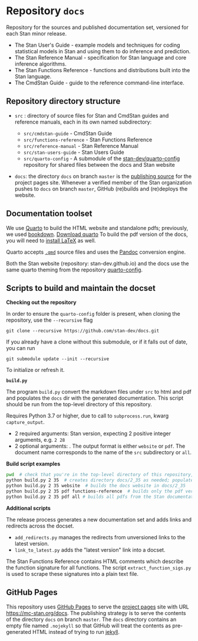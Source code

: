 # Repository `docs`

Repository for the sources and published documentation set, versioned for each Stan minor release.

* The Stan User's Guide - example models and techniques for coding statistical models in Stan and using them to do inference and prediction.
* The Stan Reference Manual - specification for Stan language and core inference algorithms.
* The Stan Functions Reference - functions and distributions built into the Stan language.
* The CmdStan Guide - guide to the reference command-line interface.


## Repository directory structure

* `src` : directory of source files for Stan and CmdStan guides and reference manuals, each in its own named subdirectory:
    + `src/cmdstan-guide` - CmdStan Guide
    + `src/functions-reference` - Stan Functions Reference
    + `src/reference-manual` - Stan Reference Manual
    + `src/stan-users-guide` - Stan Users Guide
    + `src/quarto-config` - A submodule of the [stan-dev/quarto-config](https://github.com/stan-dev/quarto-config) repository for shared files between the docs and Stan website

* `docs`: the directory `docs` on branch `master` is the [publishing source](https://docs.github.com/en/pages/getting-started-with-github-pages/configuring-a-publishing-source-for-your-github-pages-site) for the project pages site.  Whenever a verified member of the Stan organization pushes to `docs` on branch `master`,
GitHub (re)builds and (re)deploys the website.

## Documentation toolset

We use [Quarto](https://quarto.org/) to build the HTML website and standalone pdfs;
previously, we used [bookdown](https://github.com/rstudio/bookdown).
[Download quarto](https://quarto.org/docs/download/)
To build the pdf version of the docs, you will need to [install LaTeX](https://www.latex-project.org/get/) as well.

Quarto accepts [`.qmd`](https://quarto.org/docs/authoring/markdown-basics.html) source files
and uses the [Pandoc](https://pandoc.org) conversion engine.

Both the Stan website (repository: stan-dev.github.io) and the docs use the same quarto theming from
the repository [quarto-config](https://github.com/stan-dev/quarto-config). 

## Scripts to build and maintain the docset

**Checking out the repository**

In order to ensure the `quarto-config` folder is present, when cloning the repository, use the `--recursive` flag

```shell
git clone --recursive https://github.com/stan-dev/docs.git
```

If you already have a clone without this submodule, or if it falls out of date, you can run
```shell
git submodule update --init --recursive
```
To initialize or refresh it.

**`build.py`**

The program `build.py` convert the markdown files under `src` to html and pdf and populates the
`docs` dir with the generated documentation.
This script should be run from the top-level directory of this repository.



Requires Python 3.7 or higher, due to call to `subprocess.run`, kwarg `capture_output`.
  + 2 required arguments:  <Major> <minor> Stan version, expecting 2 positive integer arguments, e.g. `2 28`
  + 2 optional arguments:  <format> <document>.  The output format is either `website` or `pdf`.  The document name corresponds to the name of the `src` subdirectory or `all`.


**Build script examples**

```sh
pwd  # check that you're in the top-level directory of this repository, path should end in  "/stan-dev/docs"
python build.py 2 35  # creates directory docs/2_35 as needed; populates it will all generated documentation
python build.py 2 35 website  # builds the docs website in docs/2_35
python build.py 2 35 pdf functions-reference  # builds only the pdf version of the Stan functions reference,  resulting document is docs/2_35/functions-reference-2_35.pdf
python build.py 2 35 pdf all # builds all pdfs from the Stan documentation set, resulting pdfs are in docs/2_35
```

**Additional scripts**

The release process generates a new documentation set and adds links and redirects across the docset.

* `add_redirects.py` manages the redirects from unversioned links to the latest version.
* `link_to_latest.py` adds the "latest version" link into a docset.

The Stan Functions Reference contains HTML comments which describe the function signature for all functions.  The script `extract_function_sigs.py` is used to scrape these signatures into a plain text file.


## GitHub Pages

This repository uses
[GitHub Pages](https://docs.github.com/en/pages/getting-started-with-github-pages)
to serve the
[project pages](https://docs.github.com/en/pages/getting-started-with-github-pages/about-github-pages#project-pages-sites) site
with URL https://mc-stan.org/docs.
The publishing strategy is to serve the contents of the directory `docs` on branch `master`.
The `docs` directory contains an empty file named `.nojekyll` so that GitHub will treat the contents
as pre-generated HTML instead of trying to run [jekyll](https://jekyllrb.com).


